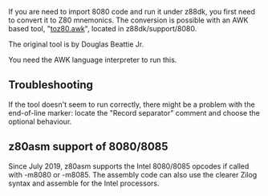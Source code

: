 If you are need to import 8080 code and run it under z88dk, you first need to convert it to Z80 mnemonics.
The conversion is possible with an AWK based tool, "[toz80.awk](https://raw.githubusercontent.com/z88dk/z88dk/master/support/8080/toZ80.awk?view=markup)", located in z88dk/support/8080.

The original tool is by Douglas Beattie Jr.

You need the AWK language interpreter to run this.


## Troubleshooting

If the tool doesn't seem to run correctly, there might be a problem with the end-of-line marker: locate the "Record separator" comment and choose the optional behaviour.

## z80asm support of 8080/8085

Since July 2019, z80asm supports the Intel 8080/8085 opcodes if called with -m8080 or -m8085. The assembly code can also use the clearer Zilog syntax and assemble for the Intel processors.
